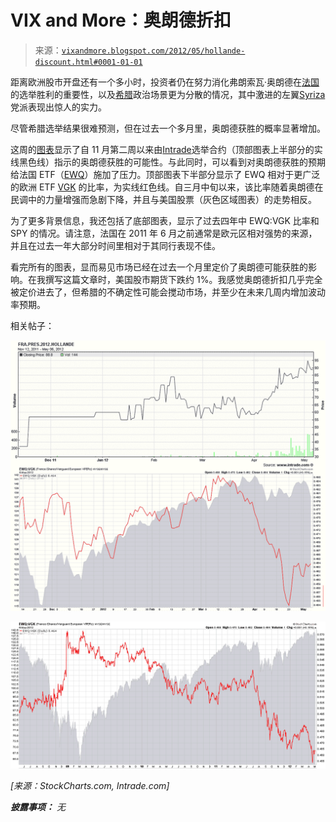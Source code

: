 <!--yml

category: 未分类

date: 2024-05-18 16:30:57

-->

# VIX and More：奥朗德折扣

> 来源：[`vixandmore.blogspot.com/2012/05/hollande-discount.html#0001-01-01`](http://vixandmore.blogspot.com/2012/05/hollande-discount.html#0001-01-01)

距离欧洲股市开盘还有一个多小时，投资者仍在努力消化弗朗索瓦·奥朗德在[法国](http://vixandmore.blogspot.com/search/label/France)的选举胜利的重要性，以及[希腊](http://vixandmore.blogspot.com/search/label/Greece)政治场景更为分散的情况，其中激进的左翼[Syriza](http://vixandmore.blogspot.com/search/label/Syriza)党派表现出惊人的实力。

尽管希腊选举结果很难预测，但在过去一个多月里，奥朗德获胜的概率显著增加。

这周的[图表](http://vixandmore.blogspot.com/search/label/chart%20of%20the%20week)显示了自 11 月第二周以来由[Intrade](http://vixandmore.blogspot.com/search/label/Intrade)选举合约（顶部图表上半部分的实线黑色线）指示的奥朗德获胜的可能性。与此同时，可以看到对奥朗德获胜的预期给法国 ETF（[EWQ](http://vixandmore.blogspot.com/search/label/EWQ)）施加了压力。顶部图表下半部分显示了 EWQ 相对于更广泛的欧洲 ETF [VGK](http://vixandmore.blogspot.com/search/label/VGK) 的比率，为实线红色线。自三月中旬以来，该比率随着奥朗德在民调中的力量增强而急剧下降，并且与美国股票（灰色区域图表）的走势相反。

为了更多背景信息，我还包括了底部图表，显示了过去四年中 EWQ:VGK 比率和 SPY 的情况。请注意，法国在 2011 年 6 月之前通常是欧元区相对强势的来源，并且在过去一年大部分时间里相对于其同行表现不佳。

看完所有的图表，显而易见市场已经在过去一个月里定价了奥朗德可能获胜的影响。在我撰写这篇文章时，美国股市期货下跌约 1%。我感觉奥朗德折扣几乎完全被定价进去了，但希腊的不确定性可能会搅动市场，并至少在未来几周内增加波动率预期。

相关帖子：

*![](img/b58bb0e26146b0799deb329ff9fdf525.png)*

*![](img/6902b6947ac3ccbaa3c3851728fd9f26.png)*

*[来源：StockCharts.com, Intrade.com]*

***披露事项：*** *无*
